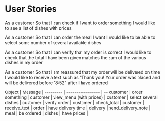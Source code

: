 # User Stories #

As a customer
So that I can check if I want to order something
I would like to see a list of dishes with prices

As a customer
So that I can order the meal I want
I would like to be able to select some number of several available dishes

As a customer
So that I can verify that my order is correct
I would like to check that the total I have been given matches the sum of the various dishes in my order

As a customer
So that I am reassured that my order will be delivered on time
I would like to receive a text such as "Thank you! Your order was placed and will be delivered before 18:52" after I have ordered


Object    |   Message         |
--------- | ----------------- | --
customer  | order something   |
customer  | view_menu (with prices) |
customer  | select several dishes |
customer  | verify order      |
customer  | check_total       |
customer  | receive_text      |
order     | have delivery time  |
delivery  | send_delivery_note  |
meal      | be ordered        |
dishes    | have prices       |
